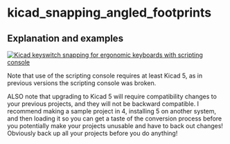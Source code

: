 # kicad_snapping_angled_footprints

## Explanation and examples
[![Kicad keyswitch snapping for ergonomic keyboards with scripting console](https://img.youtube.com/vi/EtvJWrVgCSc/0.jpg)](https://www.youtube.com/watch?v=EtvJWrVgCSc)

Note that use of the scripting console requires at least Kicad 5, as in previous versions the scripting console was broken.

ALSO note that upgrading to Kicad 5 will require compatibility changes to your previous projects, and they will not be backward compatible. I recommend making a sample project in 4, installing 5 on another system, and then loading it so you can get a taste of the conversion process before you potentially make your projects unusable and have to back out changes! Obviously back up all your projects before you do anything!